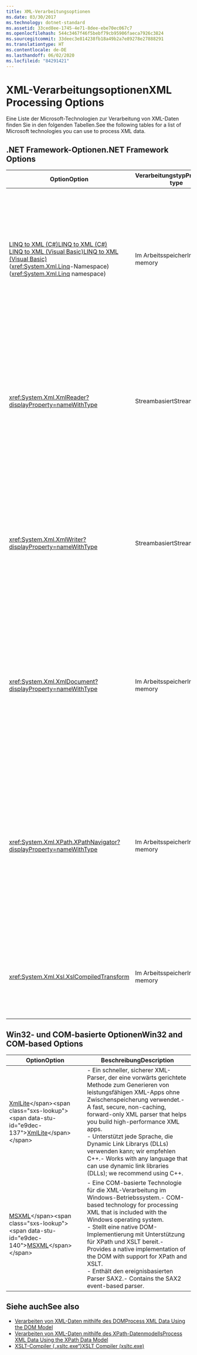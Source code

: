 ```yaml
---
title: XML-Verarbeitungsoptionen
ms.date: 03/30/2017
ms.technology: dotnet-standard
ms.assetid: 33ced8ee-1745-4e71-8dee-ebe70ec067c7
ms.openlocfilehash: 544c3467f46f5bebf79cb95906faeca7926c3824
ms.sourcegitcommit: 33deec3e814238fb18a49b2a7e89278e27888291
ms.translationtype: HT
ms.contentlocale: de-DE
ms.lasthandoff: 06/02/2020
ms.locfileid: "84291421"
---
```

# <a name="xml-processing-options"></a><span data-ttu-id="e9dec-102">XML-Verarbeitungsoptionen</span><span class="sxs-lookup"><span data-stu-id="e9dec-102">XML Processing Options</span></span>
<span data-ttu-id="e9dec-103">Eine Liste der Microsoft-Technologien zur Verarbeitung von XML-Daten finden Sie in den folgenden Tabellen.</span><span class="sxs-lookup"><span data-stu-id="e9dec-103">See the following tables for a list of Microsoft technologies you can use to process XML data.</span></span>  
  
## <a name="net-framework-options"></a><span data-ttu-id="e9dec-104">.NET Framework-Optionen</span><span class="sxs-lookup"><span data-stu-id="e9dec-104">.NET Framework Options</span></span>  
  
|<span data-ttu-id="e9dec-105">**Option**</span><span class="sxs-lookup"><span data-stu-id="e9dec-105">**Option**</span></span>|<span data-ttu-id="e9dec-106">**Verarbeitungstyp**</span><span class="sxs-lookup"><span data-stu-id="e9dec-106">**Processing type**</span></span>|<span data-ttu-id="e9dec-107">**Beschreibung**</span><span class="sxs-lookup"><span data-stu-id="e9dec-107">**Description**</span></span>|  
|----------------|-------------------------|---------------------|  
|[<span data-ttu-id="e9dec-108">LINQ to XML (C#)</span><span class="sxs-lookup"><span data-stu-id="e9dec-108">LINQ to XML (C#)</span></span>](../../../csharp/programming-guide/concepts/linq/linq-to-xml-overview.md) <br/> [<span data-ttu-id="e9dec-109">LINQ to XML (Visual Basic)</span><span class="sxs-lookup"><span data-stu-id="e9dec-109">LINQ to XML (Visual Basic)</span></span>](../../../visual-basic/programming-guide/concepts/linq/linq-to-xml.md) <br /><span data-ttu-id="e9dec-110">(<xref:System.Xml.Linq>-Namespace)</span><span class="sxs-lookup"><span data-stu-id="e9dec-110">(<xref:System.Xml.Linq> namespace)</span></span>|<span data-ttu-id="e9dec-111">Im Arbeitsspeicher</span><span class="sxs-lookup"><span data-stu-id="e9dec-111">In-memory</span></span>|<span data-ttu-id="e9dec-112">-   Basiert auf der Language Integrated Query (LINQ)-Technologie in .NET Framework.</span><span class="sxs-lookup"><span data-stu-id="e9dec-112">-   Based on the .NET Framework Language-Integrated Query (LINQ) technology.</span></span><br /><span data-ttu-id="e9dec-113">-   Erzielt eine Abfrageleistung, die mit der SQL-Leistung für Objekte, relationale Daten und XML-Daten vergleichbar ist.</span><span class="sxs-lookup"><span data-stu-id="e9dec-113">-   Provides query experience that is similar to SQL for objects, relational data, and XML data.</span></span><br /><span data-ttu-id="e9dec-114">‒   Stellt Funktionen für die intuitive Erstellung und Transformation von Dokumenten bereit.</span><span class="sxs-lookup"><span data-stu-id="e9dec-114">-   Provides intuitive document creation and transformation capabilities.</span></span><br /><span data-ttu-id="e9dec-115">-   Verwenden Sie diese Option beim Schreiben von neuem Code.</span><span class="sxs-lookup"><span data-stu-id="e9dec-115">-   Use this option if you're writing new code.</span></span>|  
|<xref:System.Xml.XmlReader?displayProperty=nameWithType>|<span data-ttu-id="e9dec-116">Streambasiert</span><span class="sxs-lookup"><span data-stu-id="e9dec-116">Stream-based</span></span>|<span data-ttu-id="e9dec-117">-   Stellt eine schnelle, vorwärts gerichtete Methode für den Zugriff auf XML-Daten ohne Zwischenspeicherung bereit.</span><span class="sxs-lookup"><span data-stu-id="e9dec-117">-   Provides a fast, non-cached, forward-only way to access XML data.</span></span><br /><span data-ttu-id="e9dec-118">-   Sie können Objekte mithilfe der <xref:System.Xml.XmlReader.Create%2A?displayProperty=nameWithType>-Methode erstellen und die für das Objekt zu aktivierenden Funktionen mithilfe der <xref:System.Xml.XmlReaderSettings>-Klasse angeben.</span><span class="sxs-lookup"><span data-stu-id="e9dec-118">-   You can create objects by using the <xref:System.Xml.XmlReader.Create%2A?displayProperty=nameWithType> method, and specify the set of features to enable on the object by using the <xref:System.Xml.XmlReaderSettings> class.</span></span>|  
|<xref:System.Xml.XmlWriter?displayProperty=nameWithType>|<span data-ttu-id="e9dec-119">Streambasiert</span><span class="sxs-lookup"><span data-stu-id="e9dec-119">Stream-based</span></span>|<span data-ttu-id="e9dec-120">-   Stellt eine schnelle, vorwärts gerichtete Methode zum Generieren von XML-Daten ohne Zwischenspeicherung bereit.</span><span class="sxs-lookup"><span data-stu-id="e9dec-120">-   Provides a fast, non-cached, forward-only way to generate XML data.</span></span><br /><span data-ttu-id="e9dec-121">-   Sie können Objekte mithilfe der <xref:System.Xml.XmlWriter.Create%2A?displayProperty=nameWithType>-Methode erstellen und die für das Objekt zu aktivierenden Funktionen mithilfe der <xref:System.Xml.XmlWriterSettings>-Klasse angeben.</span><span class="sxs-lookup"><span data-stu-id="e9dec-121">-   You can create objects by using the <xref:System.Xml.XmlWriter.Create%2A?displayProperty=nameWithType> method, and specify the set of features to enable on the object by using the <xref:System.Xml.XmlWriterSettings> class.</span></span>|  
|<xref:System.Xml.XmlDocument?displayProperty=nameWithType>|<span data-ttu-id="e9dec-122">Im Arbeitsspeicher</span><span class="sxs-lookup"><span data-stu-id="e9dec-122">In-memory</span></span>|<span data-ttu-id="e9dec-123">-   Implementiert die W3C-Empfehlungen [Document Object Model (DOM) Level 1 Core](https://www.w3.org/TR/REC-DOM-Level-1/level-one-core.html) und [DOM Level 2 Core](https://www.w3.org/TR/DOM-Level-2-Core/).</span><span class="sxs-lookup"><span data-stu-id="e9dec-123">-   Implements the [W3C Document Object Model (DOM) Level 1 Core](https://www.w3.org/TR/REC-DOM-Level-1/level-one-core.html) and [DOM Level 2 Core](https://www.w3.org/TR/DOM-Level-2-Core/) recommendations.</span></span><br /><span data-ttu-id="e9dec-124">-   Zum Erstellen, Einfügen, Entfernen und Ändern von Knoten können Sie die Methoden und Eigenschaften verwenden, die auf dem vertrauten DOM-Modell basieren.</span><span class="sxs-lookup"><span data-stu-id="e9dec-124">-   You can create, insert, remove, and modify nodes by using methods and properties based on the familiar DOM model.</span></span><br /><span data-ttu-id="e9dec-125">-   Verwenden Sie diese Option zum Ändern vorhandenen Codes, der W3C DOM verwendet.</span><span class="sxs-lookup"><span data-stu-id="e9dec-125">-   Use this option if you're modifying existing code that utilizes the W3C DOM.</span></span>|  
|<xref:System.Xml.XPath.XPathNavigator?displayProperty=nameWithType>|<span data-ttu-id="e9dec-126">Im Arbeitsspeicher</span><span class="sxs-lookup"><span data-stu-id="e9dec-126">In-memory</span></span>|<span data-ttu-id="e9dec-127">-   Bietet über ein Cursormodell verschiedene Bearbeitungsoptionen und Navigationsfunktionen.</span><span class="sxs-lookup"><span data-stu-id="e9dec-127">-   Offers several editing options and navigation capabilities using a cursor model.</span></span><br /><span data-ttu-id="e9dec-128">-   Die XML-Dokumente können in einem <xref:System.Xml.XPath.XPathDocument>-Objekt oder in einem <xref:System.Xml.XmlDocument>-Objekt enthalten sein.</span><span class="sxs-lookup"><span data-stu-id="e9dec-128">-   XML documents can be contained in an <xref:System.Xml.XPath.XPathDocument> or <xref:System.Xml.XmlDocument> object.</span></span><br /><span data-ttu-id="e9dec-129">-   Gewährleistet exzellente Leistung für die schreibgeschützte XML-Verarbeitung.</span><span class="sxs-lookup"><span data-stu-id="e9dec-129">-   Provides excellent performance for read-only processing of XML.</span></span><br /><span data-ttu-id="e9dec-130">-   Verwenden Sie diese Option, wenn Sie vorhandenen Code mit XPath-Abfragen oder XSLT-Transformationen ändern.</span><span class="sxs-lookup"><span data-stu-id="e9dec-130">-   Use this option if you're modifying existing code with XPath queries or XSLT transformations.</span></span>|  
|<xref:System.Xml.Xsl.XslCompiledTransform>|<span data-ttu-id="e9dec-131">Im Arbeitsspeicher</span><span class="sxs-lookup"><span data-stu-id="e9dec-131">In-memory</span></span>|<span data-ttu-id="e9dec-132">-   Stellt Optionen zum Transformieren von XML-Daten mithilfe von XSL-Transformationen bereit.</span><span class="sxs-lookup"><span data-stu-id="e9dec-132">-   Provides options for transforming XML data using XSL transformations.</span></span><br /><span data-ttu-id="e9dec-133">-   Über [XSLT Compiler (xsltc.exe)](xslt-compiler-xsltc-exe.md) können Sie auf vorkompilierte Transformationen in Ihrer App verweisen.</span><span class="sxs-lookup"><span data-stu-id="e9dec-133">-   The [XSLT Compiler (xsltc.exe)](xslt-compiler-xsltc-exe.md) lets you reference pre-compiled transformations in your app.</span></span>|  
  
## <a name="win32-and-com-based-options"></a><span data-ttu-id="e9dec-134">Win32- und COM-basierte Optionen</span><span class="sxs-lookup"><span data-stu-id="e9dec-134">Win32 and COM-based Options</span></span>  
  
|<span data-ttu-id="e9dec-135">**Option**</span><span class="sxs-lookup"><span data-stu-id="e9dec-135">**Option**</span></span>|<span data-ttu-id="e9dec-136">**Beschreibung**</span><span class="sxs-lookup"><span data-stu-id="e9dec-136">**Description**</span></span>|  
|----------------|---------------------|  
|<span data-ttu-id="e9dec-137">[XmlLite](https://docs.microsoft.com/previous-versions/windows/desktop/ms752872(v=vs.85))</span><span class="sxs-lookup"><span data-stu-id="e9dec-137">[XmlLite](https://docs.microsoft.com/previous-versions/windows/desktop/ms752872(v=vs.85))</span></span>|<span data-ttu-id="e9dec-138">-   Ein schneller, sicherer XML-Parser, der eine vorwärts gerichtete Methode zum Generieren von leistungsfähigen XML-Apps ohne Zwischenspeicherung verwendet.</span><span class="sxs-lookup"><span data-stu-id="e9dec-138">-   A fast, secure, non-caching, forward-only XML parser that helps you build high-performance XML apps.</span></span><br /><span data-ttu-id="e9dec-139">-   Unterstützt jede Sprache, die Dynamic Link Librarys (DLLs) verwenden kann; wir empfehlen C++.</span><span class="sxs-lookup"><span data-stu-id="e9dec-139">-   Works with any language that can use dynamic link libraries (DLLs); we recommend using C++.</span></span>|  
|<span data-ttu-id="e9dec-140">[MSXML](https://docs.microsoft.com/previous-versions/windows/desktop/ms763742(v=vs.85))</span><span class="sxs-lookup"><span data-stu-id="e9dec-140">[MSXML](https://docs.microsoft.com/previous-versions/windows/desktop/ms763742(v=vs.85))</span></span>|<span data-ttu-id="e9dec-141">-   Eine COM-basierte Technologie für die XML-Verarbeitung im Windows-Betriebssystem.</span><span class="sxs-lookup"><span data-stu-id="e9dec-141">-   COM-based technology for processing XML that is included with the Windows operating system.</span></span><br /><span data-ttu-id="e9dec-142">-   Stellt eine native DOM-Implementierung mit Unterstützung für XPath und XSLT bereit.</span><span class="sxs-lookup"><span data-stu-id="e9dec-142">-   Provides a native implementation of the DOM with support for XPath and XSLT.</span></span><br /><span data-ttu-id="e9dec-143">-    Enthält den ereignisbasierten Parser SAX2.</span><span class="sxs-lookup"><span data-stu-id="e9dec-143">-   Contains the SAX2 event-based parser.</span></span>|  
  
## <a name="see-also"></a><span data-ttu-id="e9dec-144">Siehe auch</span><span class="sxs-lookup"><span data-stu-id="e9dec-144">See also</span></span>

- [<span data-ttu-id="e9dec-145">Verarbeiten von XML-Daten mithilfe des DOM</span><span class="sxs-lookup"><span data-stu-id="e9dec-145">Process XML Data Using the DOM Model</span></span>](process-xml-data-using-the-dom-model.md)
- [<span data-ttu-id="e9dec-146">Verarbeiten von XML-Daten mithilfe des XPath-Datenmodells</span><span class="sxs-lookup"><span data-stu-id="e9dec-146">Process XML Data Using the XPath Data Model</span></span>](process-xml-data-using-the-xpath-data-model.md)
- [<span data-ttu-id="e9dec-147">XSLT-Compiler („xsltc.exe“)</span><span class="sxs-lookup"><span data-stu-id="e9dec-147">XSLT Compiler (xsltc.exe)</span></span>](xslt-compiler-xsltc-exe.md)
